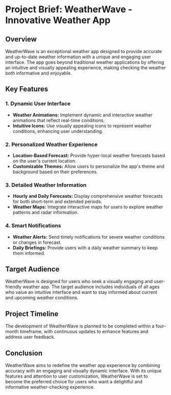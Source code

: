 # Project Brief: WeatherWave - Innovative Weather App

## Overview

WeatherWave is an exceptional weather app designed to provide accurate and up-to-date weather information with a unique and engaging user interface. The app goes beyond traditional weather applications by offering an intuitive and visually appealing experience, making checking the weather both informative and enjoyable.

## Key Features

### 1. Dynamic User Interface

- **Weather Animations:** Implement dynamic and interactive weather animations that reflect real-time conditions.
- **Intuitive Icons:** Use visually appealing icons to represent weather conditions, enhancing user understanding.

### 2. Personalized Weather Experience

- **Location-Based Forecast:** Provide hyper-local weather forecasts based on the user's current location.
- **Customizable Themes:** Allow users to personalize the app's theme and background based on their preferences.

### 3. Detailed Weather Information

- **Hourly and Daily Forecasts:** Display comprehensive weather forecasts for both short-term and extended periods.
- **Weather Maps:** Integrate interactive maps for users to explore weather patterns and radar information.

### 4. Smart Notifications

- **Weather Alerts:** Send timely notifications for severe weather conditions or changes in forecast.
- **Daily Briefings:** Provide users with a daily weather summary to keep them informed.

## Target Audience

WeatherWave is designed for users who seek a visually engaging and user-friendly weather app. The target audience includes individuals of all ages who value an intuitive interface and want to stay informed about current and upcoming weather conditions.

## Project Timeline

The development of WeatherWave is planned to be completed within a four-month timeframe, with continuous updates to enhance features and address user feedback.

## Conclusion

WeatherWave aims to redefine the weather app experience by combining accuracy with an engaging and visually dynamic interface. With its unique features and attention to user customization, WeatherWave is set to become the preferred choice for users who want a delightful and informative weather-checking experience.
